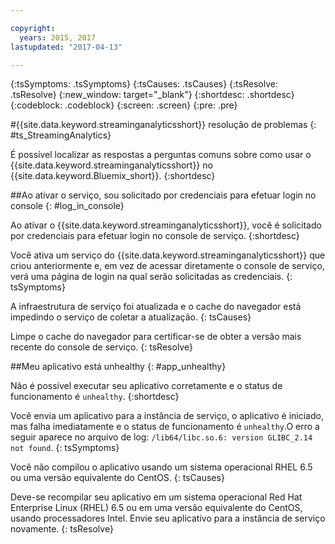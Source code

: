 ```yaml
---

copyright:
  years: 2015, 2017
lastupdated: "2017-04-13"

---
```


<!-- Attribute definitions -->
{:tsSymptoms: .tsSymptoms}
{:tsCauses: .tsCauses}
{:tsResolve: .tsResolve}
{:new_window: target="_blank"}
{:shortdesc: .shortdesc}
{:codeblock: .codeblock}
{:screen: .screen}
{:pre: .pre}

#{{site.data.keyword.streaminganalyticsshort}} resolução de problemas
{: #ts_StreamingAnalytics}

É possível localizar as respostas a perguntas comuns sobre como usar o {{site.data.keyword.streaminganalyticsshort}} no {{site.data.keyword.Bluemix_short}}.
{:shortdesc}

##Ao ativar o serviço, sou solicitado por credenciais para efetuar login no console
{: #log_in_console}

Ao ativar o {{site.data.keyword.streaminganalyticsshort}}, você é solicitado por credenciais para efetuar login no console de serviço.
{:shortdesc}

Você ativa um serviço do {{site.data.keyword.streaminganalyticsshort}} que criou anteriormente e, em vez de acessar diretamente o console de serviço, verá uma página de login na qual serão solicitadas as credenciais.
{: tsSymptoms}

A infraestrutura de serviço foi atualizada e o cache do navegador está impedindo o serviço de coletar a atualização.
{: tsCauses}

Limpe o cache do navegador para certificar-se de obter a versão mais recente do console de serviço.
{: tsResolve}

##Meu aplicativo está unhealthy
{: #app_unhealthy}

Não é possível executar seu aplicativo corretamente e o status de funcionamento é `unhealthy`.
{:shortdesc}

Você envia um aplicativo para a instância de serviço, o aplicativo é iniciado, mas falha imediatamente e o status de funcionamento é `unhealthy`.O erro a seguir aparece no arquivo de log: `/lib64/libc.so.6: version GLIBC_2.14 not found`.
{: tsSymptoms}

Você não compilou o aplicativo usando um sistema operacional RHEL 6.5 ou uma versão equivalente do CentOS.
{: tsCauses}

Deve-se recompilar seu aplicativo em um sistema operacional Red Hat Enterprise Linux (RHEL) 6.5 ou em uma versão equivalente do CentOS, usando processadores Intel. Envie seu aplicativo para a instância de serviço novamente.
{: tsResolve}
